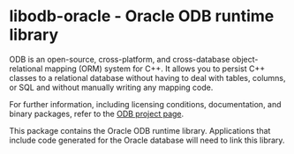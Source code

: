 # libodb-oracle - Oracle ODB runtime library

ODB is an open-source, cross-platform, and cross-database object-relational
mapping (ORM) system for C++. It allows you to persist C++ classes to a
relational database without having to deal with tables, columns, or SQL and
without manually writing any mapping code.

For further information, including licensing conditions, documentation, and
binary packages, refer to the [ODB project
page](https://codesynthesis.com/products/odb/).

This package contains the Oracle ODB runtime library. Applications that
include code generated for the Oracle database will need to link this library.
